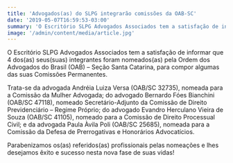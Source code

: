 ```yaml
---
title: 'Advogados(as) do SLPG integrarão comissões da OAB-SC'
date: '2019-05-07T16:59:53-03:00'
summary: 'O Escritório SLPG Advogados Associados tem a satisfação de informar que 4 dos(as) seus(suas) integrantes foram nomeados(as) pela Ordem dos Advogados do Brasil (OAB) – Seção Santa Catarina, para compor algumas das suas Comissões Permanentes.'
image: '/admin/content/media/article.jpg'
---
```


O Escritório SLPG Advogados Associados tem a satisfação de informar que 4 dos(as) seus(suas) integrantes foram nomeados(as) pela Ordem dos Advogados do Brasil (OAB) – Seção Santa Catarina, para compor algumas das suas Comissões Permanentes.

Trata-se da advogada Andréia Luiza Versa (OAB/SC 32735), nomeada para a Comissão da Mulher Advogada; do advogado Bernardo Fóes Bianchini (OAB/SC 47118), nomeado Secretário-Adjunto da Comissão de Direito Previdenciário – Regime Próprio; do advogado Evandro Herculano Vieira de Souza (OAB/SC 41105), nomeado para a Comissão de Direito Processual Civil; e da advogada Paula Àvila Poli (OAB/SC 25685), nomeada para a Comissão da Defesa de Prerrogativas e Honorários Advocatícios.

Parabenizamos os(as) referidos(as) profissionais pelas nomeações e lhes desejamos êxito e sucesso nesta nova fase de suas vidas!
